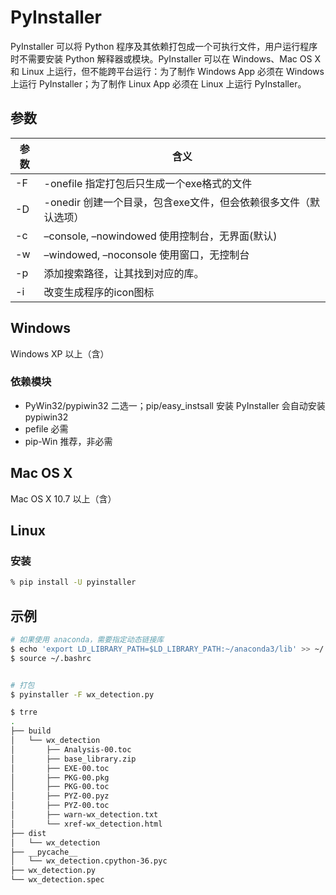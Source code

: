 # PyInstaller

PyInstaller 可以将 Python 程序及其依赖打包成一个可执行文件，用户运行程序时不需要安装 Python 解释器或模块。PyInstaller 可以在 Windows、Mac OS X 和 Linux 上运行，但不能跨平台运行：为了制作 Windows App 必须在 Windows 上运行 PyInstaller；为了制作 Linux App 必须在 Linux 上运行 PyInstaller。

## 参数

| 参数 | 含义                                                            |
| ---- | --------------------------------------------------------------- |
| -F   | -onefile 指定打包后只生成一个exe格式的文件                      |
| -D   | -onedir 创建一个目录，包含exe文件，但会依赖很多文件（默认选项） |
| -c   | –console, –nowindowed 使用控制台，无界面(默认)                  |
| -w   | –windowed, –noconsole 使用窗口，无控制台                        |
| -p   | 添加搜索路径，让其找到对应的库。                                |
| -i   | 改变生成程序的icon图标                                          |

## Windows

Windows XP 以上（含）

### 依赖模块

* PyWin32/pypiwin32 二选一；pip/easy_instsall 安装 PyInstaller 会自动安装 pypiwin32
* pefile 必需
* pip-Win 推荐，非必需

## Mac OS X

Mac OS X 10.7 以上（含）

## Linux

### 安装

```bash
% pip install -U pyinstaller
```

## 示例

```bash
# 如果使用 anaconda，需要指定动态链接库
$ echo 'export LD_LIBRARY_PATH=$LD_LIBRARY_PATH:~/anaconda3/lib' >> ~/.bashrc
$ source ~/.bashrc


# 打包
$ pyinstaller -F wx_detection.py

$ trre
.
├── build
│   └── wx_detection
│       ├── Analysis-00.toc
│       ├── base_library.zip
│       ├── EXE-00.toc
│       ├── PKG-00.pkg
│       ├── PKG-00.toc
│       ├── PYZ-00.pyz
│       ├── PYZ-00.toc
│       ├── warn-wx_detection.txt
│       └── xref-wx_detection.html
├── dist
│   └── wx_detection
├── __pycache__
│   └── wx_detection.cpython-36.pyc
├── wx_detection.py
└── wx_detection.spec
```